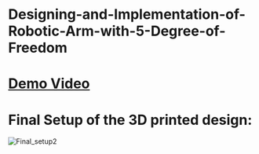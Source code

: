 # Designing-and-Implementation-of-Robotic-Arm-with-5-Degree-of-Freedom

# [Demo Video](https://www.youtube.com/watch?v=wLU_OnsAH6g&ab_channel=monirulislam)

# Final Setup of the 3D printed design:
![Final_setup2](https://user-images.githubusercontent.com/48284986/228521021-ead494a5-e47c-4c63-905e-5d25e9f7f3c0.jpg)
